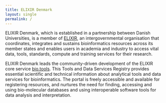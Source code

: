 ```yaml
---
title: ELIXIR Denmark
layout: single
permalink: /
---
```


ELIXIR Denmark, which is established in a partnership between Danish Universities, is a member of [ELIXIR](https://elixir-europe.org/), an intergovernmental organisation that coordinates, integrates and sustains bioinformatics resources across its member states and enables users in academia and industry to access vital data, tools, standards, compute and training services for their research. 


ELIXIR Denmark leads the community-driven development of the ELIXIR core service [bio.tools](https://bio.tools/). This Tools and Data Services Registry provides essential scientific and technical information about analytical tools and data services for bioinformatics. The portal is freely accessible and available for  registering resources, and nurtures the need for finding, accessing and using bio-molecular databases and using interoperable software tools for data analysis and interpretation.
